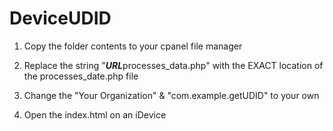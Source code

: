 # DeviceUDID

1. Copy the folder contents to your cpanel file manager

2. Replace the string "***URL***processes_data.php"  with the EXACT location of the processes_date.php file

3. Change the "Your Organization" & "com.example.getUDID" to your own

4. Open the index.html on an iDevice
